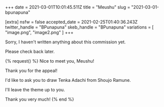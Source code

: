 +++
date = 2021-03-01T10:01:45.511Z
title = "Meushu"
slug = "2021-03-01-bpunapuna"

[extra]
nsfw = false
accepted_date = 2021-02-25T01:40:36.243Z
twitter_handle = "BPunapuna"
skeb_handle = "BPunapuna"
variations = [
  "image.png",
  "image2.png"
]
+++

Sorry, I haven't written anything about this commission yet.

Please check back later.

{% request() %}
Nice to meet you, Meushu!

Thank you for the appeal!

I'd like to ask you to draw Tenka Adachi from Shoujo Ramune.

I'll leave the theme up to you.

Thank you very much!
{% end %}
